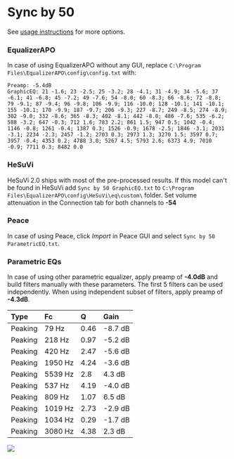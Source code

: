 # Sync by 50
See [usage instructions](https://github.com/jaakkopasanen/AutoEq#usage) for more options.

### EqualizerAPO
In case of using EqualizerAPO without any GUI, replace `C:\Program Files\EqualizerAPO\config\config.txt`
with:
```
Preamp: -5.4dB
GraphicEQ: 21 -1.6; 23 -2.5; 25 -3.2; 28 -4.1; 31 -4.9; 34 -5.6; 37 -6.1; 41 -6.8; 45 -7.2; 49 -7.6; 54 -8.0; 60 -8.3; 66 -8.6; 72 -8.8; 79 -9.1; 87 -9.4; 96 -9.8; 106 -9.9; 116 -10.0; 128 -10.1; 141 -10.1; 155 -10.1; 170 -9.9; 187 -9.7; 206 -9.3; 227 -8.7; 249 -8.5; 274 -8.9; 302 -9.0; 332 -8.6; 365 -8.3; 402 -8.1; 442 -8.0; 486 -7.6; 535 -6.2; 588 -3.2; 647 -0.3; 712 1.6; 783 2.2; 861 1.5; 947 0.5; 1042 -0.4; 1146 -0.8; 1261 -0.4; 1387 0.3; 1526 -0.9; 1678 -2.5; 1846 -3.1; 2031 -3.1; 2234 -2.3; 2457 -1.2; 2703 0.3; 2973 1.3; 3270 1.5; 3597 0.7; 3957 -0.4; 4353 0.2; 4788 3.0; 5267 4.5; 5793 2.6; 6373 4.9; 7010 -0.9; 7711 0.3; 8482 0.0
```

### HeSuVi
HeSuVi 2.0 ships with most of the pre-processed results. If this model can't be found in HeSuVi add
`Sync by 50 GraphicEQ.txt` to `C:\Program Files\EqualizerAPO\config\HeSuVi\eq\custom\` folder.
Set volume attenuation in the Connection tab for both channels to **-54**

### Peace
In case of using Peace, click *Import* in Peace GUI and select `Sync by 50 ParametricEQ.txt`.

### Parametric EQs
In case of using other parametric equalizer, apply preamp of **-4.0dB** and build filters manually
with these parameters. The first 5 filters can be used independently.
When using independent subset of filters, apply preamp of **-4.3dB**.

| Type    | Fc      |    Q | Gain    |
|:--------|:--------|:-----|:--------|
| Peaking | 79 Hz   | 0.46 | -8.7 dB |
| Peaking | 218 Hz  | 0.97 | -5.2 dB |
| Peaking | 420 Hz  | 2.47 | -5.6 dB |
| Peaking | 1950 Hz | 4.24 | -3.6 dB |
| Peaking | 5539 Hz | 2.8  | 4.3 dB  |
| Peaking | 537 Hz  | 4.19 | -4.0 dB |
| Peaking | 809 Hz  | 1.07 | 6.5 dB  |
| Peaking | 1019 Hz | 2.73 | -2.9 dB |
| Peaking | 1034 Hz | 0.29 | -1.7 dB |
| Peaking | 3080 Hz | 4.38 | 2.3 dB  |

![](https://raw.githubusercontent.com/jaakkopasanen/AutoEq/master/results/innerfidelity/sbaf-serious/Sync%20by%2050/Sync%20by%2050.png)